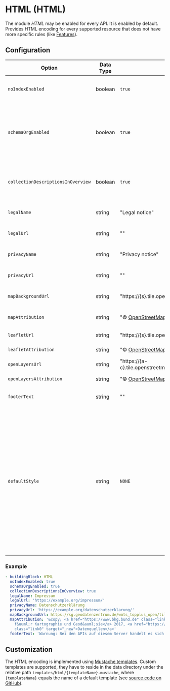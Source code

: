 # HTML (HTML)

The module *HTML* may be enabled for every API. It is enabled by default. Provides HTML encoding for every supported resource that does not have more specific rules (like [Features](features-html.md)).

## Configuration

|Option |Data Type |Default |Description
| --- | --- | --- | ---
|`noIndexEnabled` |boolean |`true` |Set `noIndex` for all sites to prevent search engines from indexing.
|`schemaOrgEnabled` |boolean |`true` |Enable [schema.org](https://schema.org) annotations for all sites, which are used e.g. by search engines. The annotations are embedded as JSON-LD.
|`collectionDescriptionsInOverview`  |boolean |`true` |Show collection descriptions in *Feature Collections* resource for HTML.
|`legalName` |string |"Legal notice" |Label for optional legal notice link on every site.
|`legalUrl` |string |"" |URL for optional legal notice link on every site.
|`privacyName` |string |"Privacy notice" |Label for optional privacy notice link on every site.
|`privacyUrl` |string |"" |URL for optional privacy notice link on every site.
|`mapBackgroundUrl` |string |"https://{s}.tile.openstreetmap.org/{z}/{x}/{y}.png" |URL template for background map tiles.
|`mapAttribution` |string |"&copy; <a href='http://osm.org/copyright'>OpenStreetMap</a> contributors" |Source attribution for background map.
|`leafletUrl` |string |"https://{s}.tile.openstreetmap.org/{z}/{x}/{y}.png" |*Deprecated* See `mapBackgroundUrl`.
|`leafletAttribution` |string |"&copy; <a href='http://osm.org/copyright'>OpenStreetMap</a> contributors" |*Deprecated* See `mapAttribution`.
|`openLayersUrl` |string |"https://{a-c}.tile.openstreetmap.org/{z}/{x}/{y}.png" |*Deprecated* See `mapBackgroundUrl`.
|`openLayersAttribution` |string |"&copy; <a href='http://osm.org/copyright'>OpenStreetMap</a> contributors" |*Deprecated* See `mapAttribution`.
|`footerText` |string |"" |Additional text shown in footer of every site.
|`defaultStyle` |string |`NONE` |A default style in the style repository that is used in maps in the HTML representation of the features and tiles resources. If `NONE`, a simple wireframe style will be used with OpenStreetMap as a basemap. If the value is not `NONE`, the API landing page (or the collection page) will also contain a link to a web map with the style for the dataset (or the collection).

### Example

```yaml
- buildingBlock: HTML
  noIndexEnabled: true
  schemaOrgEnabled: true
  collectionDescriptionsInOverview: true
  legalName: Impressum
  legalUrl: 'https://example.org/impressum/'
  privacyName: Datenschutzerklärung
  privacyUrl: 'https://example.org/datenschutzerklarung/'
  mapBackgroundUrl: https://sg.geodatenzentrum.de/wmts_topplus_open/tile/1.0.0/web_grau/default/WEBMERCATOR/{z}/{y}/{x}.png
  mapAttribution: '&copy; <a href="https://www.bkg.bund.de" class="link0" target="_new">Bundesamt
    f&uuml;r Kartographie und Geod&auml;sie</a> 2017, <a href="https://sg.geodatenzentrum.de/web_public/Datenquellen_TopPlus_Open.pdf"
    class="link0" target="_new">Datenquellen</a>'
  footerText: 'Warnung: Bei den APIs auf diesem Server handelt es sich um Test-APIs während der Entwicklung.'
```

## Customization

The HTML encoding is implemented using [Mustache templates](https://mustache.github.io/). Custom templates are supported, they have to reside in the data directory under the relative path `templates/html/{templateName}.mustache`, where `{templateName}` equals the name of a default template (see [source code on GitHub](https://github.com/search?q=repo%3Ainteractive-instruments%2Fldproxy+extension%3Amustache&type=Code)).
